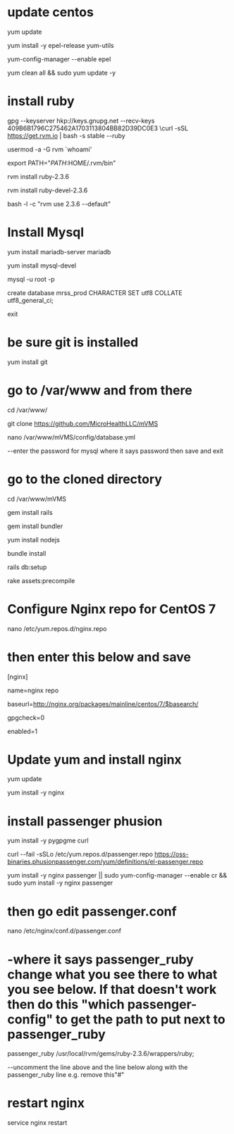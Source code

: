 # update centos

yum update

yum install -y epel-release yum-utils

yum-config-manager --enable epel

yum clean all && sudo yum update -y

# install ruby

gpg --keyserver hkp://keys.gnupg.net --recv-keys 409B6B1796C275462A1703113804BB82D39DC0E3 
\curl -sSL https://get.rvm.io | bash -s stable --ruby 

usermod -a -G rvm `whoami'

export PATH="$PATH:$HOME/.rvm/bin"

rvm install ruby-2.3.6

rvm install ruby-devel-2.3.6

bash -l -c "rvm use 2.3.6 --default"

# Install Mysql
yum install mariadb-server mariadb

yum install mysql-devel

mysql -u root -p

create database mrss_prod CHARACTER SET utf8 COLLATE utf8_general_ci;

exit

# be sure git is installed
yum install git

# go to /var/www and from there 
cd /var/www/

git clone https://github.com/MicroHealthLLC/mVMS

nano /var/www/mVMS/config/database.yml

--enter the password for mysql where it says password then save and exit

# go to the cloned directory 
cd /var/www/mVMS 

gem install rails

gem install bundler

yum install nodejs

bundle install

rails db:setup 

rake assets:precompile

# Configure Nginx repo for CentOS 7

nano /etc/yum.repos.d/nginx.repo

# then enter this below and save

[nginx]

name=nginx repo

baseurl=http://nginx.org/packages/mainline/centos/7/$basearch/

gpgcheck=0

enabled=1

# Update yum and install nginx
yum update

yum install -y nginx

# install passenger phusion

yum install -y pygpgme curl

curl --fail -sSLo /etc/yum.repos.d/passenger.repo https://oss-binaries.phusionpassenger.com/yum/definitions/el-passenger.repo

yum install -y nginx passenger || sudo yum-config-manager --enable cr && sudo yum install -y nginx passenger

# then go edit passenger.conf
nano /etc/nginx/conf.d/passenger.conf

# -where it says passenger_ruby change what you see there to what you see below.  If that doesn't work then do this "which passenger-config" to get the path to put next to passenger_ruby

passenger_ruby /usr/local/rvm/gems/ruby-2.3.6/wrappers/ruby;

--uncomment the line above and the line below along with the passenger_ruby line e.g. remove this"#"
# restart nginx
service nginx restart


